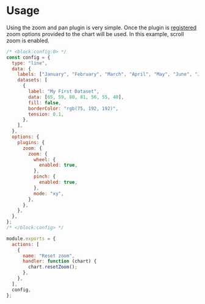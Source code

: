# Usage

Using the zoom and pan plugin is very simple. Once the plugin is [registered](./integration) zoom options provided to the chart will be used. In this example, scroll zoom is enabled.

```js chart-editor
/* <block:config:0> */
const config = {
  type: "line",
  data: {
    labels: ["January", "February", "March", "April", "May", "June", "July"],
    datasets: [
      {
        label: "My First Dataset",
        data: [65, 59, 80, 81, 56, 55, 40],
        fill: false,
        borderColor: "rgb(75, 192, 192)",
        tension: 0.1,
      },
    ],
  },
  options: {
    plugins: {
      zoom: {
        zoom: {
          wheel: {
            enabled: true,
          },
          pinch: {
            enabled: true,
          },
          mode: "xy",
        },
      },
    },
  },
};
/* </block:config> */

module.exports = {
  actions: [
    {
      name: "Reset zoom",
      handler: function (chart) {
        chart.resetZoom();
      },
    },
  ],
  config,
};
```
